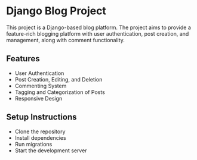# Django Blog Project

This project is a Django-based blog platform. The project aims to provide a feature-rich blogging platform with user authentication, post creation, and management, along with comment functionality.

## Features
- User Authentication
- Post Creation, Editing, and Deletion
- Commenting System
- Tagging and Categorization of Posts
- Responsive Design

## Setup Instructions
- Clone the repository
- Install dependencies
- Run migrations
- Start the development server
